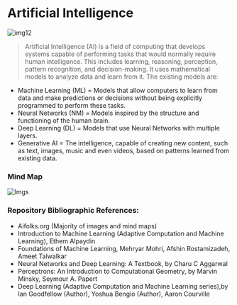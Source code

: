 # Artificial Intelligence

![img12](https://github.com/user-attachments/assets/a0943bc1-9a1e-44ad-b43f-a2c470e21f1d)

> Artificial Intelligence (AI) is a field of computing that develops systems capable of performing tasks that would normally require human intelligence. This includes learning, reasoning, perception, pattern recognition, and decision-making. It uses mathematical models to analyze data and learn from it. The existing models are:

* Machine Learning (ML) = Models that allow computers to learn from data and make predictions or decisions without being explicitly programmed to perform these tasks.
* Neural Networks (NM) = Models inspired by the structure and functioning of the human brain.
* Deep Learning (DL) = Models that use Neural Networks with multiple layers.
* Generative AI = The intelligence, capable of creating new content, such as text, images, music and even videos, based on patterns learned from existing data.
  
### Mind Map

![Imgs](https://github.com/user-attachments/assets/abeade2e-6950-4da2-a21f-61ef039030c8)

### Repository Bibliographic References:
- Aifolks.org (Majority of images and mind maps)
- Introduction to Machine Learning (Adaptive Computation and Machine Learning), Ethem Alpaydin
- Foundations of Machine Learning, Mehryar Mohri, Afshin Rostamizadeh, Ameet Talwalkar 
- Neural Networks and Deep Learning: A Textbook, by Charu C Aggarwal
- Perceptrons: An Introduction to Computational Geometry, by Marvin Minsky, Seymour A. Papert
- Deep Learning (Adaptive Computation and Machine Learning series),by Ian Goodfellow (Author), Yoshua Bengio (Author), Aaron Courville
